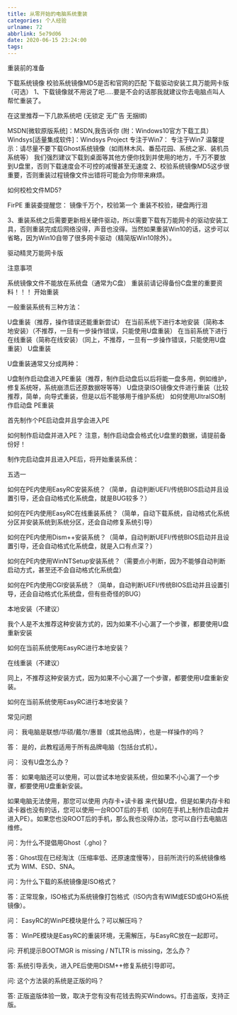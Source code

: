 ```yaml
---
title: 从零开始的电脑系统重装
categories: 个人经验
urlname: 72
abbrlink: 5e79d06
date: 2020-06-15 23:24:00
tags:
---
```

重装前的准备

下载系统镜像
校验系统镜像MD5是否和官网的匹配
下载驱动安装工具万能网卡版（可选）
1、下载镜像就不用说了吧…..要是不会的话那我就建议你去电脑点叫人帮忙重装了。

在这里推荐一下几款系统吧 (无锁定 无广告 无捆绑)

MSDN[微软原版系统]：MSDN,我告诉你
(附：Windows10官方下载工具）
Windsys[适量集成软件]：Windsys Project
专注于Win7： 专注于Win7
温馨提示：请尽量不要下载Ghost系统镜像（如雨林木风、番茄花园、系统之家、装机员系统等）
我们强烈建议下载到桌面等其他方便你找到并使用的地方，千万不要放到U盘里，否则下载速度会不可控的减慢甚至无速度
2、校验系统镜像MD5这步很重要，否则重装过程镜像文件出错将可能会为你带来麻烦。

如何校检文件MD5?

FirPE 重装委提醒您：
镜像千万个，校验第一个
重装不校验，硬盘两行泪

3、重装系统之后需要更新相关硬件驱动，所以需要下载有万能网卡的驱动安装工具，否则重装完成后网络没得，声音也没得。当然如果重装Win10的话，这步可以省略，因为Win10自带了很多网卡驱动（精简版Win10除外）。

驱动精灵万能网卡版

注意事项

系统镜像文件不能放在系统盘（通常为C盘）
重装前请记得备份C盘里的重要资料！！！
开始重装

一般重装系统有三种方法：

U盘重装（推荐，操作错误还能重新尝试）
在当前系统下进行本地安装（简称本地安装）（不推荐，一旦有一步操作错误，只能使用U盘重装）
在当前系统下进行在线重装（简称在线安装）（同上，不推荐，一旦有一步操作错误，只能使用U盘重装）
U盘重装

U盘重装通常又分成两种：

U盘制作启动盘进入PE重装（推荐，制作启动盘后以后将能一盘多用，例如维护，修复系统呀，系统崩溃后还原数据呀等等）
U盘烧录ISO镜像文件进行重装（比较推荐，简单，向导式重装，但是以后不能够用于维护系统）
如何使用UltraISO制作启动盘
PE重装

首先制作个PE启动盘并且学会进入PE

如何制作启动盘并进入PE？
注意，制作启动盘会格式化U盘里的数据，请提前备份好！

制作完启动盘并且进入PE后，将开始重装系统：

五选一

如何在PE内使用EasyRC安装系统？（简单，自动判断UEFI/传统BIOS启动并且设置引导，还会自动格式化系统盘，就是BUG较多？）

如何在PE内使用EasyRC在线重装系统？（简单，自动下载系统，自动格式化系统分区并安装系统到系统分区，还会自动修复系统引导）

如何在PE内使用Dism++安装系统？（简单，自动判断UEFI/传统BIOS启动并且设置引导，还会自动格式化系统盘，就是入口有点深？）

如何在PE内使用WinNTSetup安装系统？（需要点小判断，因为不能够自动判断启动方式，甚至还不会自动格式化系统盘）

如何在PE内使用CGI安装系统？（简单，自动判断UEFI/传统BIOS启动并且设置引导，还会自动格式化系统盘，但有些奇怪的BUG）

本地安装（不建议）

我个人是不太推荐这种安装方式的，因为如果不小心漏了一个步骤，都要使用U盘重新安装

如何在当前系统使用EasyRC进行本地安装？

在线重装（不建议）

同上，不推荐这种安装方式，因为如果不小心漏了一个步骤，都要使用U盘重新安装。

如何在当前系统使用EasyRC进行本地安装？

常见问题

问： 我电脑是联想/华硕/戴尔/惠普（或其他品牌），也是一样操作的吗？

答： 是的，此教程适用于所有品牌电脑（包括台式机）。

问： 没有U盘怎么办？

答： 如果电脑还可以使用，可以尝试本地安装系统，但如果不小心漏了一个步骤，都要使用U盘重新安装。

如果电脑无法使用，那您可以使用 内存卡+读卡器 来代替U盘，但是如果内存卡和读卡器也没有的话，您可以使用一台ROOT后的手机（如何在手机上制作启动盘并进入PE）。如果您也没ROOT后的手机，那么我也没得办法，您可以自行去电脑店维修。

问：为什么不提倡用Ghost（.gho)？

答：Ghost现在已经淘汰（压缩率低、还原速度慢等），目前所流行的系统镜像格式为 WIM、ESD、SNA。

问：为什么下载的系统镜像是ISO格式？

答：正常现象，ISO格式为系统镜像打包格式（ISO内含有WIM或ESD或GHO系统镜像）。

问： EasyRC的WinPE模块是什么？可以解压吗？

答： WinPE模块是EasyRC的重装环境，无需解压，与EasyRC放在一起即可。

问:  开机提示BOOTMGR is missing / NTLTR is missing，怎么办？

答: 系统引导丢失，进入PE后使用DISM++修复系统引导即可。

问: 这个方法装的系统是正版的吗？

答: 正版盗版体验一致，取决于您有没有花钱去购买Windows。打击盗版，支持正版。